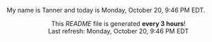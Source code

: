 My name is Tanner and today is Monday, October 20, 9:46 PM EDT.

<p align="center">This <i>README</i> file is generated <b>every 3 hours</b>!</br>Last refresh: Monday, October 20, 9:46 PM EDT<br /></p>
